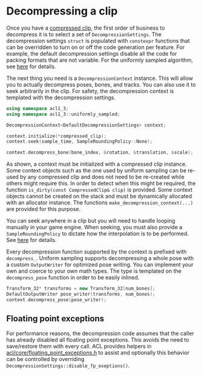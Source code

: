 # Decompressing a clip

Once you have a [compressed clip](compressing_a_raw_clip.md), the first order of business to decompress it is to select a set of `DecompressionSettings`. The decompression settings `struct` is populated with `constexpr` functions that can be overridden to turn on or off the code generation per feature. For example, the default decompression settings disable all the code for packing formats that are not variable. For the uniformly sampled algorithm, see [here](../includes/acl/algorithm/uniformly_sampled/decoder.h) for details.

The next thing you need is a `DecompressionContext` instance. This will allow you to actually decompress poses, bones, and tracks. You can also use it to seek arbitrarily in the clip. For safety, the decompression context is templated with the decompression settings.

```c++
using namespace acl1_3;
using namespace acl1_3::uniformly_sampled;

DecompressionContext<DefaultDecompressionSettings> context;

context.initialize(*compressed_clip);
context.seek(sample_time, SampleRoundingPolicy::None);

context.decompress_bone(bone_index, &rotation, &translation, &scale);
```

As shown, a context must be initialized with a compressed clip instance. Some context objects such as the one used by uniform sampling can be re-used by any compressed clip and does not need to be re-created while others might require this. In order to detect when this might be required, the function `is_dirty(const CompressedClip& clip)` is provided. Some context objects cannot be created on the stack and must be dynamically allocated with an allocator instance. The functions `make_decompression_context(...)` are provided for this purpose.

You can seek anywhere in a clip but you will need to handle looping manually in your game engine. When seeking, you must also provide a `SampleRoundingPolicy` to dictate how the interpolation is to be performed. See [here](../includes/acl/core/interpolation_utils.h) for details.

Every decompression function supported by the context is prefixed with `decompress_`. Uniform sampling supports decompressing a whole pose with a custom `OutputWriter` for optimized pose writing. You can implement your own and coerce to your own math types. The type is templated on the `decompress_pose` function in order to be easily inlined.

```c++
Transform_32* transforms = new Transform_32[num_bones];
DefaultOutputWriter pose_writer(transforms, num_bones);
context.decompress_pose(pose_writer);
```

## Floating point exceptions

For performance reasons, the decompression code assumes that the caller has already disabled all floating point exceptions. This avoids the need to save/restore them with every call. ACL provides helpers in [acl/core/floating_point_exceptions.h](..\includes\acl\core\floating_point_exceptions.h) to assist and optionally this behavior can be controlled by overriding `DecompressionSettings::disable_fp_exeptions()`.
